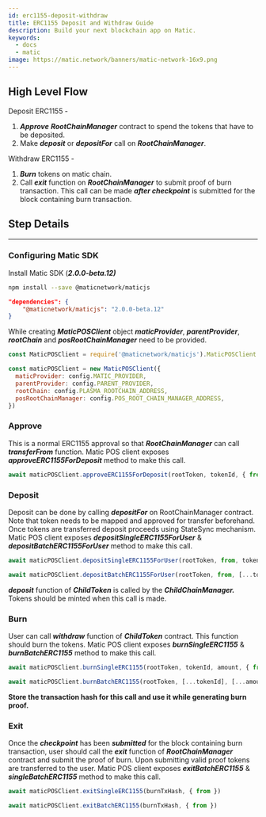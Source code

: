 ```yaml
---
id: erc1155-deposit-withdraw
title: ERC1155 Deposit and Withdraw Guide
description: Build your next blockchain app on Matic.
keywords:
  - docs
  - matic
image: https://matic.network/banners/matic-network-16x9.png 
---
```

## High Level Flow

Deposit ERC1155 -

1. ***Approve*** ***RootChainManager*** contract to spend the tokens that have to be deposited.
2. Make ***deposit*** or ***depositFor*** call on ***RootChainManager***.

Withdraw ERC1155 -

1. ***Burn*** tokens on matic chain.
2. Call ***exit*** function on ***RootChainManager*** to submit proof of burn transaction. This call can be made ***after checkpoint*** is submitted for the block containing burn transaction.

## Step Details

---

### Configuring Matic SDK

Install Matic SDK (***2.0.0-beta.12)***

```bash
npm install --save @maticnetwork/maticjs
```

```json
"dependencies": {
    "@maticnetwork/maticjs": "2.0.0-beta.12"
}
```

While creating ***MaticPOSClient*** object ***maticProvider***, ***parentProvider***, ***rootChain*** and ***posRootChainManager*** need to be provided.

```jsx
const MaticPOSClient = require('@maticnetwork/maticjs').MaticPOSClient

const maticPOSClient = new MaticPOSClient({
  maticProvider: config.MATIC_PROVIDER,
  parentProvider: config.PARENT_PROVIDER,
  rootChain: config.PLASMA_ROOTCHAIN_ADDRESS,
  posRootChainManager: config.POS_ROOT_CHAIN_MANAGER_ADDRESS,
})
```

### Approve

This is a normal ERC1155 approval so that  ***RootChainManager*** can call ***transferFrom*** function. Matic POS client exposes ***approveERC1155ForDeposit*** method to make this call.

```jsx
await maticPOSClient.approveERC1155ForDeposit(rootToken, tokenId, { from })
```

### Deposit

Deposit can be done by calling ***depositFor*** on RootChainManager contract. Note that token needs to be mapped and approved for transfer beforehand. Once tokens are transferred deposit proceeds using StateSync mechanism. Matic POS client exposes ***depositSingleERC1155ForUser*** & ***depositBatchERC1155ForUser*** method to make this call.

```jsx
await maticPOSClient.depositSingleERC1155ForUser(rootToken, from, tokenId, amount, { from, gasPrice: '10000000000' })
```

```jsx
await maticPOSClient.depositBatchERC1155ForUser(rootToken, from, [...tokenId], [...amount], { from, gasPrice: '10000000000' })
```

***deposit*** function of ***ChildToken*** is called by the ***ChildChainManager.*** Tokens should be minted when this call is made.

### Burn

User can call ***withdraw*** function of ***ChildToken*** contract. This function should burn the tokens. Matic POS client exposes ***burnSingleERC1155*** & ***burnBatchERC1155*** method to make this call.

```jsx
await maticPOSClient.burnSingleERC1155(rootToken, tokenId, amount, { from, gasPrice: '10000000000' })
```

```jsx
await maticPOSClient.burnBatchERC1155(rootToken, [...tokenId], [...amount], { from, gasPrice: '10000000000' })
```

**Store the transaction hash for this call and use it while generating burn proof.**

### Exit

Once the ***checkpoint*** has been ***submitted*** for the block containing burn transaction, user should call the ***exit*** function of ***RootChainManager*** contract and submit the proof of burn. Upon submitting valid proof tokens are transferred to the user. Matic POS client exposes ***exitBatchERC1155*** & ***singleBatchERC1155***  method to make this call.

```jsx
await maticPOSClient.exitSingleERC1155(burnTxHash, { from })
```

```jsx
await maticPOSClient.exitBatchERC1155(burnTxHash, { from })
```